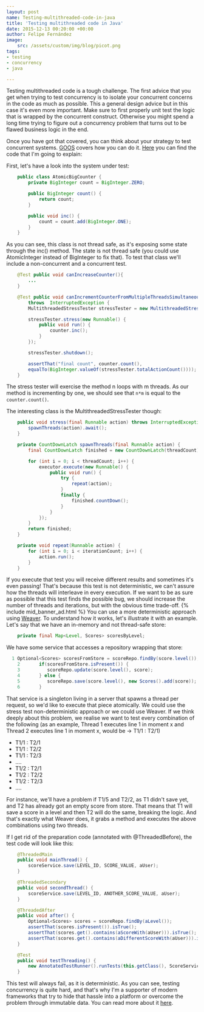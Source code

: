 ```yaml
---
layout: post
name: Testing-multithreaded-code-in-java
title: 'Testing multithreaded code in Java'
date: 2015-12-13 00:20:00 +00:00
author: Felipe Fernández
image:
    src: /assets/custom/img/blog/picot.png
tags:
- testing
- concurrency
- java

---
```


Testing multithreaded code is a tough challenge. The first advice that you get when trying to test concurrency is to isolate your concurrent concerns in the code as much as possible. This a general design advice but in this case it's even more important. Make sure to first properly unit test the logic that is wrapped by the concurrent construct. Otherwise you might spend a long time trying to figure out a concurrency problem that turns out to be flawed business logic in the end.

Once you have got that covered, you can think about your strategy to test concurrent systems. [GOOS](http://www.growing-object-oriented-software.com/) covers how you can do it. [Here](https://github.com/npryce/goos-code-examples/tree/master/testing-multithreaded-code/src/book/example/threading/races) you can find the code that I'm going to explain:

First, let's have a look into the system under test:

```java
    public class AtomicBigCounter {
        private BigInteger count = BigInteger.ZERO;

    	public BigInteger count() {
        	return count;
    	}

    	public void inc() {
        	count = count.add(BigInteger.ONE);
    	}
	}
```  

As you can see, this class is not thread safe, as it's exposing some state through the inc() method. The state is not thread safe (you could use AtomicInteger instead of BigInteger to fix that). To test that class we'll include a non-concurrent and a concurrent test.

```java
	@Test public void canIncreaseCounter(){
		...
	}

	@Test public void canIncrementCounterFromMultipleThreadsSimultaneously()
    	throws	InterruptedException {
        MultithreadedStressTester stressTester = new MultithreadedStressTester(25000);

        stressTester.stress(new Runnable() {
            public void run() {
                counter.inc();
            }
        });

        stressTester.shutdown();

        assertThat("final count", counter.count(),
        equalTo(BigInteger.valueOf(stressTester.totalActionCount())));
    }
```

The stress tester will exercise the method n loops with m threads. As our method is incrementing by one, we should see that ```n*m``` is equal to the ```counter.count()```.

The interesting class is the MultithreadedStressTester though:

```java
	public void stress(final Runnable action) throws InterruptedException {
        spawnThreads(action).await();
    }

    private CountDownLatch spawnThreads(final Runnable action) {
        final CountDownLatch finished = new CountDownLatch(threadCount);

        for (int i = 0; i < threadCount; i++) {
            executor.execute(new Runnable() {
                public void run() {
                    try {
                        repeat(action);
                    }
                    finally {
                        finished.countDown();
                    }
                }
            });
        }
        return finished;
    }

    private void repeat(Runnable action) {
        for (int i = 0; i < iterationCount; i++) {
            action.run();
        }
    }
```

If you execute that test you will receive different results and sometimes it's even passing! That's because this test is not deterministic, we can't assure how the threads will interleave in every execution. If we want to be as sure as possible that this test finds the possible bug, we should increase the number of threads and iterations, but with the obvious time trade-off.
{% include mid_banner_ad.html %}
You can use a more deterministic approach using [Weaver](https://github.com/google/thread-weaver). To understand how it works, let's illustrate it with an example. Let's say that we have an in-memory and not thread-safe store:

```java
	private final Map<Level, Scores> scoresByLevel;
```

We have some service that accesses a repository wrapping that store:

```java
  1	Optional<Scores> scoresFromStore = scoreRepo.findBy(score.level());
	2       if(scoresFromStore.isPresent()) {
	3          scoreRepo.update(score.level(), score);
	4       } else {
	5          scoreRepo.save(score.level(), new Scores().add(score));
	6       }
```

That service is a singleton living in a server that spawns a thread per request, so we'd like to execute that piece atomically. We could use the stress test non-deterministic approach or we could use Weaver. If we think deeply about this problem, we realise we want to test every combination of the following (as an example, Thread 1 executes line 1 in moment x and Thread 2 executes line 1 in moment x, would be -> T1/1 : T2/1)

* T1/1 : T2/1
* T1/1 : T2/2
* T1/1 : T2/3
* ....
* T1/2 : T2/1
* T1/2 : T2/2
* T1/2 : T2/3
* ....

For instance, we'll have a problem if T1/5 and T2/2, as T1 didn't save yet, and T2 has already got an empty score from store. That means that T1 will save a score in a level and then T2 will do the same, breaking the logic. And that's exactly what Weaver does, it grabs a method and executes the above combinations using two threads.

If I get rid of the preparation code (annotated with @ThreadedBefore), the test code will look like this:

```java
    @ThreadedMain
    public void mainThread() {
        scoreService.save(LEVEL_ID, SCORE_VALUE, aUser);
    }

    @ThreadedSecondary
    public void secondThread() {
        scoreService.save(LEVEL_ID, ANOTHER_SCORE_VALUE, aUser);
    }

    @ThreadedAfter
    public void after() {
        Optional<Scores> scores = scoreRepo.findBy(aLevel());
        assertThat(scores.isPresent()).isTrue();
        assertThat(scores.get().contains(aScoreWith(aUser))).isTrue();
        assertThat(scores.get().contains(aDifferentScoreWith(aUser))).isTrue();
    }

    @Test
    public void testThreading() {
        new AnnotatedTestRunner().runTests(this.getClass(), ScoreService.class);
    }
```

This test will always fail, as it is deterministic. As you can see, testing concurrency is quite hard, and that's why I'm a supporter of modern frameworks that try to hide that hassle into a platform or overcome the problem through immutable data. You can read more about it [here](http://felipefzdz.github.io/2015/01/02/concurrency-flavours/).
